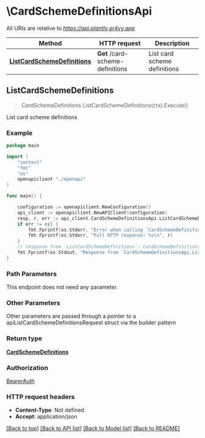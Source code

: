 # \CardSchemeDefinitionsApi

All URIs are relative to *https://api.plantly.gr4vy.app*

Method | HTTP request | Description
------------- | ------------- | -------------
[**ListCardSchemeDefinitions**](CardSchemeDefinitionsApi.md#ListCardSchemeDefinitions) | **Get** /card-scheme-definitions | List card scheme definitions



## ListCardSchemeDefinitions

> CardSchemeDefinitions ListCardSchemeDefinitions(ctx).Execute()

List card scheme definitions



### Example

```go
package main

import (
    "context"
    "fmt"
    "os"
    openapiclient "./openapi"
)

func main() {

    configuration := openapiclient.NewConfiguration()
    api_client := openapiclient.NewAPIClient(configuration)
    resp, r, err := api_client.CardSchemeDefinitionsApi.ListCardSchemeDefinitions(context.Background()).Execute()
    if err != nil {
        fmt.Fprintf(os.Stderr, "Error when calling `CardSchemeDefinitionsApi.ListCardSchemeDefinitions``: %v\n", err)
        fmt.Fprintf(os.Stderr, "Full HTTP response: %v\n", r)
    }
    // response from `ListCardSchemeDefinitions`: CardSchemeDefinitions
    fmt.Fprintf(os.Stdout, "Response from `CardSchemeDefinitionsApi.ListCardSchemeDefinitions`: %v\n", resp)
}
```

### Path Parameters

This endpoint does not need any parameter.

### Other Parameters

Other parameters are passed through a pointer to a apiListCardSchemeDefinitionsRequest struct via the builder pattern


### Return type

[**CardSchemeDefinitions**](CardSchemeDefinitions.md)

### Authorization

[BearerAuth](../README.md#BearerAuth)

### HTTP request headers

- **Content-Type**: Not defined
- **Accept**: application/json

[[Back to top]](#) [[Back to API list]](../README.md#documentation-for-api-endpoints)
[[Back to Model list]](../README.md#documentation-for-models)
[[Back to README]](../README.md)

